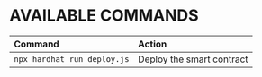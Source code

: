 # AVAILABLE COMMANDS

| Command          | Action                                                                         |
| :--------------- | :----------------------------------------------------------------------------- |
| `npx hardhat run deploy.js`   | Deploy the smart contract                                                          |
